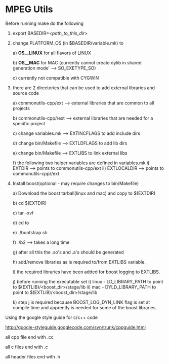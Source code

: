 MPEG Utils
==========

Before running make do the following

1) export BASEDIR=*<path_to_this_dir*>

2) change PLATFORM_OS (in $BASEDIR/variable.mk) to

    a) __OS__LINUX__ for all flavors of LINUX
    
    b) __OS__MAC__ for MAC (currently cannot create
       dylib in shared generation mode' --> SO_EXETYPE_SO)
   
    c) currently not compatible with CYGWIN

3) there are 2 directories that can be used to add external
   libraries and source code
   
    a) commonutils-cpp/ext --> external libraries that are
       common to all projects
       
    b) commonutils-cpp/<projname>/ext --> external libraries
       that are needed for a specific project
       
    c) change variables.mk -->  EXTINCFLAGS to add include dirs
    
    d) change bin/Makefile -->  EXTLDFLAGS to add lib dirs
    
    e) change bin/Makefile -->  EXTLIBS to link external libs
    
    f) the following two helper variables are defined in variables.mk
       i) EXTDIR --> points to commonutils-cpp/ext
      ii) EXTLOCALDIR --> points to commonutils-cpp/<proj-name>/ext

4) Install boost(optional - may require changes to bin/Makefile)

    a) Download the boost tarball(linux and mac) and copy to $(EXTDIR)
    
    b) cd $(EXTDIR)
    
    c) tar -xvf <boost tar ball>
    
    d) cd to <boost directory>
    
    e) ./bootstrap.sh
    
    f) ./b2 --> takes a long time
    
    g) after all this the .so's and .a's should be generated
    
    h) add/remove libraries as is required to/from EXTLIBS variable.
    
    i) the required libraries have been added for boost logging to EXTLIBS.
    
    j) before running the executable set
        i) linux - LD_LIBRARY_PATH to point to $(EXTLIB)/<boost_dir>/stage/lib
       ii) mac - DYLD_LIBRARY_PATH to point to $(EXTLIB)/<boost_dir>/stage/lib
       
    k) step j is required because BOOST_LOG_DYN_LINK flag is set at compile time
       and apprently is needed for some of the boost libraries.

Using the google style guide for c/c++ code

http://google-styleguide.googlecode.com/svn/trunk/cppguide.html

all cpp file end with .cc

all c files end with .c

all header files end with .h

